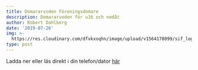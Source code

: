 ```yaml
---
title: Domararvoden Föreningsdomare
description: Domararvoden för u16 och nedåt
author: Robert Dahlberg
date: '2019-07-26'
img: >-
  https://res.cloudinary.com/dfvkxoqhn/image/upload/v1564178099/sif_logotyp_nyhet_800_mrt9ip.jpg
type: post
---
```


Ladda ner eller läs direkt i din telefon/dator [här](/docs/domarersattning-u14-och-nedat.pdf)
